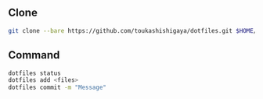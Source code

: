 
## Clone ##
```bash
git clone --bare https://github.com/toukashishigaya/dotfiles.git $HOME/.dotfiles
```

## Command ##
```bash
dotfiles status
dotfiles add <files>
dotfiles commit -m "Message"
```
